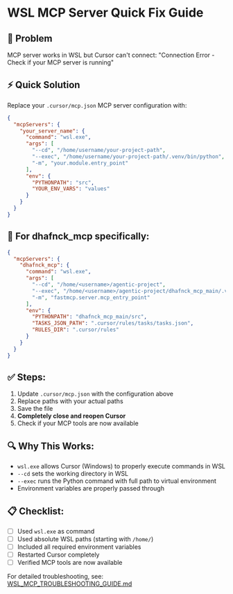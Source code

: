 # WSL MCP Server Quick Fix Guide

## 🚨 Problem
MCP server works in WSL but Cursor can't connect: "Connection Error - Check if your MCP server is running"

## ⚡ Quick Solution

Replace your `.cursor/mcp.json` MCP server configuration with:

```json
{
  "mcpServers": {
    "your_server_name": {
      "command": "wsl.exe",
      "args": [
        "--cd", "/home/username/your-project-path",
        "--exec", "/home/username/your-project-path/.venv/bin/python",
        "-m", "your.module.entry_point"
      ],
      "env": {
        "PYTHONPATH": "src",
        "YOUR_ENV_VARS": "values"
      }
    }
  }
}
```

## 🔧 For dhafnck_mcp specifically:

```json
{
  "mcpServers": {
    "dhafnck_mcp": {
      "command": "wsl.exe",
      "args": [
        "--cd", "/home/<username>/agentic-project",
        "--exec", "/home/<username>/agentic-project/dhafnck_mcp_main/.venv/bin/python",
        "-m", "fastmcp.server.mcp_entry_point"
      ],
      "env": {
        "PYTHONPATH": "dhafnck_mcp_main/src",
        "TASKS_JSON_PATH": ".cursor/rules/tasks/tasks.json",
        "RULES_DIR": ".cursor/rules"
      }
    }
  }
}
```

## ✅ Steps:
1. Update `.cursor/mcp.json` with the configuration above
2. Replace paths with your actual paths
3. Save the file
4. **Completely close and reopen Cursor**
5. Check if your MCP tools are now available

## 🔍 Why This Works:
- `wsl.exe` allows Cursor (Windows) to properly execute commands in WSL
- `--cd` sets the working directory in WSL
- `--exec` runs the Python command with full path to virtual environment
- Environment variables are properly passed through

## 📋 Checklist:
- [ ] Used `wsl.exe` as command
- [ ] Used absolute WSL paths (starting with `/home/`)
- [ ] Included all required environment variables
- [ ] Restarted Cursor completely
- [ ] Verified MCP tools are now available

For detailed troubleshooting, see: [WSL_MCP_TROUBLESHOOTING_GUIDE.md](./WSL_MCP_TROUBLESHOOTING_GUIDE.md) 